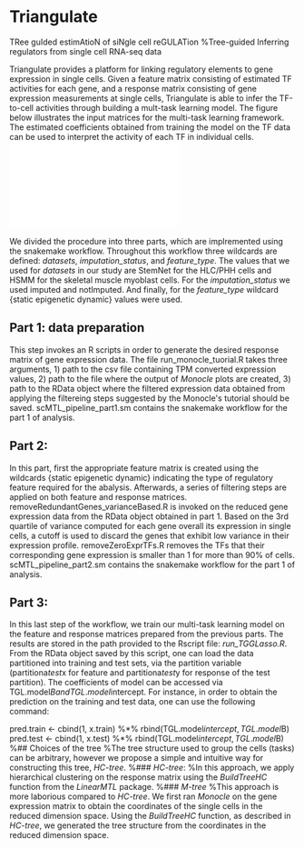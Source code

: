 # Triangulate
TRee guIded estimAtioN of siNgle cell reGULATion
%Tree-guided Inferring regulators from single cell RNA-seq data

Triangulate provides a platform for linking regulatory elements to gene expression in single cells. Given a feature matrix consisting of estimated TF activities for each gene, and a response matrix consisting of gene expression measurements at single cells, Triangulate is able to infer the TF-to-cell activities through building a mult-task learning model. The figure below illustrates the input matrices for the multi-task learning framework. The estimated coefficients obtained from training the model on the TF data can be used to interpret the activity of each TF in individual cells.
![Triangulate](images/triangulate.pdf)

We divided the procedure into three parts, which are implremented using the snakemake workflow.
Throughout this workflow three wildcards are defined: *datasets*, *imputation\_status*, and *feature\_type*. The values that we used for *datasets* in our study are StemNet for the HLC/PHH cells and HSMM for the skeletal muscle myoblast cells.
For the *imputation\_status* we used imputed and notImputed. And finally, for the *feature\_type* wildcard {static epigenetic dynamic} values were used.
## Part 1: data preparation
This step invokes an R scripts in order to generate the desired response matrix of gene expression data. The file run\_monocle\_tuorial\.R takes three arguments, 1) path to the csv file containing TPM converted expression values, 2) path to the file where the output of _Monocle_ plots are created, 3) path to the RData object where the filtered expression data obtained from applying the filtereing steps suggested by the Monocle's tutorial should be saved.
scMTL\_pipeline\_part1.sm contains the snakemake workflow for the part 1 of analysis.
## Part 2: 
In this part, first the appropriate feature matrix is created using the wildcards {static epigenetic dynamic} indicating the type of regulatory feature required for the abalysis. Afterwards, a series of filtering steps are applied on both feature and response matrices. 
removeRedundantGenes\_varianceBased.R is invoked on the reduced gene expression data from the RData object obtained in part 1. Based on the 3rd quartile of variance computed for each gene overall its expression in single cells, a cutoff is used to discard the genes that exhibit low variance in their expression profile.
removeZeroExprTFs.R removes the TFs that their corresponding gene expression is smaller than 1 for more than 90\% of cells.
scMTL\_pipeline\_part2.sm contains the snakemake workflow for the part 1 of analysis.
## Part 3:
In this last step of the workflow, we train our multi-task learning model on the feature and response matrices prepared from the previous parts. The results are stored in the path provided to the Rscript file: *run\_TGGLasso.R*. From the RData object saved by this script, one can load the data partitioned into training and test sets, via the partition variable (partitiona$test$x for feature and partitiona$test$y for response of the test partition). The coefficients of model can be accessed via TGL.model$B and TGL.model$intercept. For instance, in order to obtain the prediction on the training and test data, one can use the following command:

pred.train <- cbind(1, x.train) %\*% rbind(TGL.model$intercept, TGL.model$B)
pred.test <- cbind(1, x.test) %\*% rbind(TGL.model$intercept, TGL.model$B)
%## Choices of the tree
%The tree structure used to group the cells (tasks) can be arbitrary, however we propose a simple and intuitive way for constructing this tree, _HC-tree_.
%### _HC-tree_:
%In this approach, we apply hierarchical clustering on the response matrix using the _BuildTreeHC_ function from the _LinearMTL_ package.
%### _M-tree_
%This approach is more laborious compared to _HC-tree_. We first ran _Monocle_ on the gene expression matrix to obtain the coordinates of the single cells in the reduced dimension space. Using the _BuildTreeHC_ function, as described in _HC-tree_, we generated the tree structure from the coordinates in the reduced dimension space.
